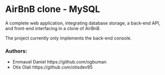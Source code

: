 <h1>AirBnB clone - MySQL</h1>
<p>A complete web application, integrating database storage, a back-end API, and front-end interfacing in a clone of AirBnB.</p>
<p>The project currently only implements the back-end console.</p>
<h3>Authors:</h3>
<ul>
	<li>Emmauel Daniel https://github.com/ogbuman</li>
	<li>Otis Olali https://github.com/otisdev95</li>
</ul>
